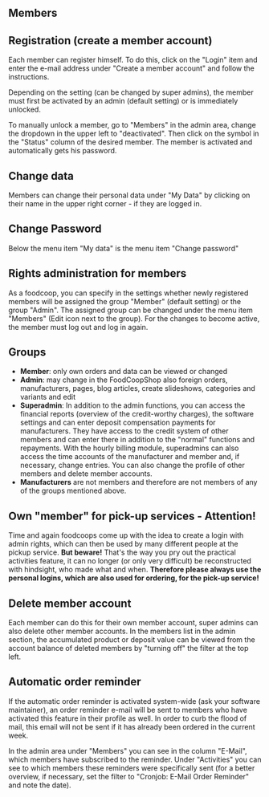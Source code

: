 ## Members

## Registration (create a member account)

Each member can register himself. To do this, click on the "Login" item and enter the e-mail address under "Create a member account" and follow the instructions.

Depending on the setting (can be changed by super admins), the member must first be activated by an admin (default setting) or is immediately unlocked.

To manually unlock a member, go to "Members" in the admin area, change the dropdown in the upper left to "deactivated". Then click on the symbol in the "Status" column of the desired member. The member is activated and automatically gets his password.

## Change data
Members can change their personal data under "My Data" by clicking on their name in the upper right corner - if they are logged in.

## Change Password
Below the menu item "My data" is the menu item "Change password"

## Rights administration for members
As a foodcoop, you can specify in the settings whether newly registered members will be assigned the group "Member" (default setting) or the group "Admin". The assigned group can be changed under the menu item "Members" (Edit icon next to the group). For the changes to become active, the member must log out and log in again.

## Groups
* **Member**: only own orders and data can be viewed or changed
* **Admin**: may change in the FoodCoopShop also foreign orders, manufacturers, pages, blog articles, create slideshows, categories and variants and edit
* **Superadmin**: In addition to the admin functions, you can access the financial reports (overview of the credit-worthy charges), the software settings and can enter deposit compensation payments for manufacturers. They have access to the credit system of other members and can enter there in addition to the "normal" functions and repayments. With the hourly billing module, superadmins can also access the time accounts of the manufacturer and member and, if necessary, change entries. You can also change the profile of other members and delete member accounts.
* **Manufacturers** are not members and therefore are not members of any of the groups mentioned above.

## Own "member" for pick-up services - Attention!
Time and again foodcoops come up with the idea to create a login with admin rights, which can then be used by many different people at the pickup service. **But beware!** That's the way you pry out the practical activities feature, it can no longer (or only very difficult) be reconstructed with hindsight, who made what and when. **Therefore please always use the personal logins, which are also used for ordering, for the pick-up service!**

## Delete member account
Each member can do this for their own member account, super admins can also delete other member accounts. In the members list in the admin section, the accumulated product or deposit value can be viewed from the account balance of deleted members by "turning off" the filter at the top left.

## Automatic order reminder
If the automatic order reminder is activated system-wide (ask your software maintainer), an order reminder e-mail will be sent to members who have activated this feature in their profile as well. In order to curb the flood of mail, this email will not be sent if it has already been ordered in the current week.

In the admin area under "Members" you can see in the column "E-Mail", which members have subscribed to the reminder. Under "Activities" you can see to which members these reminders were specifically sent (for a better overview, if necessary, set the filter to "Cronjob: E-Mail Order Reminder" and note the date).